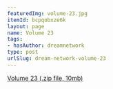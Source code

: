 ```yaml
---
featuredImg: volume-23.jpg
itemId: bcpqobxze6k
layout: page
name: Volume 23
tags:
- hasAuthor: dreamnetwork
type: post
urlSlug: dream-network-volume-23
---
```

<a href="../files/Volume_23.zip" download>Volume 23 (.zip file, 10mb)</a>
